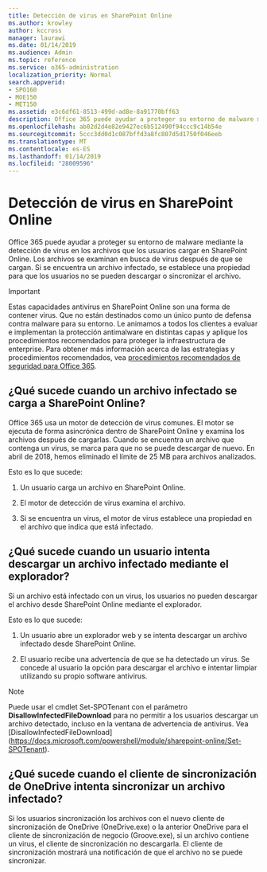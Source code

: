 ```yaml
---
title: Detección de virus en SharePoint Online
ms.author: krowley
author: kccross
manager: laurawi
ms.date: 01/14/2019
ms.audience: Admin
ms.topic: reference
ms.service: o365-administration
localization_priority: Normal
search.appverid:
- SPO160
- MOE150
- MET150
ms.assetid: e3c6df61-8513-499d-ad8e-8a91770bff63
description: Office 365 puede ayudar a proteger su entorno de malware mediante la detección de virus en los archivos que los usuarios cargar en SharePoint Online. Los archivos se examinan en busca de virus después de que se cargan. Si se encuentra un archivo infectado, se establece una propiedad para que los usuarios no se pueden descargar o sincronizar el archivo.
ms.openlocfilehash: ab02d2d4e82e9427ec6b512490f94ccc9c14b54e
ms.sourcegitcommit: 5ccc3dd0d1c087bffd3a8fc807d5d1750f046eeb
ms.translationtype: MT
ms.contentlocale: es-ES
ms.lasthandoff: 01/14/2019
ms.locfileid: "28009596"
---
```

# <a name="virus-detection-in-sharepoint-online"></a>Detección de virus en SharePoint Online

Office 365 puede ayudar a proteger su entorno de malware mediante la detección de virus en los archivos que los usuarios cargar en SharePoint Online. Los archivos se examinan en busca de virus después de que se cargan. Si se encuentra un archivo infectado, se establece una propiedad para que los usuarios no se pueden descargar o sincronizar el archivo.
  
> [!IMPORTANT]
> Estas capacidades antivirus en SharePoint Online son una forma de contener virus. Que no están destinados como un único punto de defensa contra malware para su entorno. Le animamos a todos los clientes a evaluar e implementan la protección antimalware en distintas capas y aplique los procedimientos recomendados para proteger la infraestructura de enterprise. Para obtener más información acerca de las estrategias y procedimientos recomendados, vea [procedimientos recomendados de seguridad para Office 365](security-best-practices.md). 
  
## <a name="what-happens-when-an-infected-file-is-uploaded-to-sharepoint-online"></a>¿Qué sucede cuando un archivo infectado se carga a SharePoint Online?

Office 365 usa un motor de detección de virus comunes. El motor se ejecuta de forma asincrónica dentro de SharePoint Online y examina los archivos después de cargarlas. Cuando se encuentra un archivo que contenga un virus, se marca para que no se puede descargar de nuevo. En abril de 2018, hemos eliminado el límite de 25 MB para archivos analizados.
  
Esto es lo que sucede:
  
1. Un usuario carga un archivo en SharePoint Online.
    
2. El motor de detección de virus examina el archivo.
    
3. Si se encuentra un virus, el motor de virus establece una propiedad en el archivo que indica que está infectado.
    
## <a name="what-happens-when-a-user-tries-to-download-an-infected-file-by-using-the-browser"></a>¿Qué sucede cuando un usuario intenta descargar un archivo infectado mediante el explorador?

Si un archivo está infectado con un virus, los usuarios no pueden descargar el archivo desde SharePoint Online mediante el explorador.
  
Esto es lo que sucede:
  
1. Un usuario abre un explorador web y se intenta descargar un archivo infectado desde SharePoint Online.
    
2. El usuario recibe una advertencia de que se ha detectado un virus. Se concede al usuario la opción para descargar el archivo e intentar limpiar utilizando su propio software antivirus.

> [!NOTE]
> Puede usar el cmdlet Set-SPOTenant con el parámetro **DisallowInfectedFileDownload** para no permitir a los usuarios descargar un archivo detectado, incluso en la ventana de advertencia de antivirus. Vea [DisallowInfectedFileDownload] (https://docs.microsoft.com/powershell/module/sharepoint-online/Set-SPOTenant).
    
## <a name="what-happens-when-the-onedrive-sync-client-tries-to-sync-an-infected-file"></a>¿Qué sucede cuando el cliente de sincronización de OneDrive intenta sincronizar un archivo infectado?

Si los usuarios sincronización los archivos con el nuevo cliente de sincronización de OneDrive (OneDrive.exe) o la anterior OneDrive para el cliente de sincronización de negocio (Groove.exe), si un archivo contiene un virus, el cliente de sincronización no descargarla. El cliente de sincronización mostrará una notificación de que el archivo no se puede sincronizar.
  

